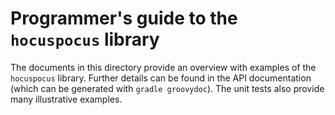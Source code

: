 # Programmer's guide to the `hocuspocus` library #

The documents in this directory provide an overview with examples of the `hocuspocus` library. Further details can be found in the API documentation (which can be generated with `gradle groovydoc`).  The unit tests also provide many illustrative examples.


